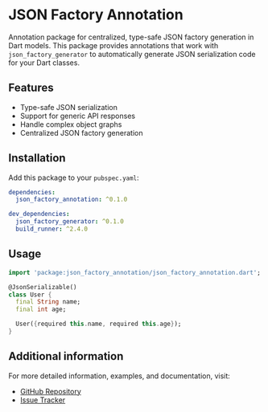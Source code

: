 # JSON Factory Annotation

Annotation package for centralized, type-safe JSON factory generation in Dart models. This package provides annotations that work with `json_factory_generator` to automatically generate JSON serialization code for your Dart classes.

## Features

- Type-safe JSON serialization
- Support for generic API responses
- Handle complex object graphs
- Centralized JSON factory generation

## Installation

Add this package to your `pubspec.yaml`:

```yaml
dependencies:
  json_factory_annotation: ^0.1.0

dev_dependencies:
  json_factory_generator: ^0.1.0
  build_runner: ^2.4.0
```

## Usage

```dart
import 'package:json_factory_annotation/json_factory_annotation.dart';

@JsonSerializable()
class User {
  final String name;
  final int age;

  User({required this.name, required this.age});
}
```

## Additional information

For more detailed information, examples, and documentation, visit:
- [GitHub Repository](https://github.com/thang-duong/json_factory_generator)
- [Issue Tracker](https://github.com/thang-duong/json_factory_generator/issues)
